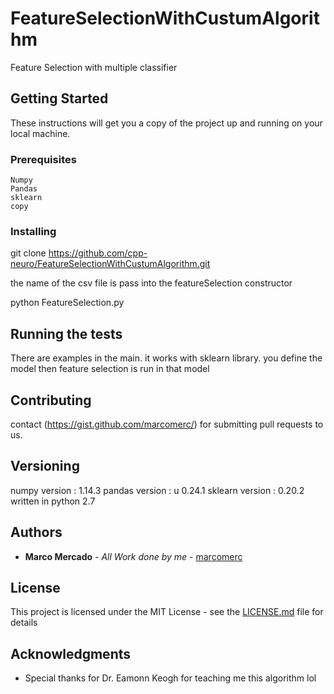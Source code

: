 # FeatureSelectionWithCustumAlgorithm

Feature Selection with multiple classifier

## Getting Started

These instructions will get you a copy of the project up and running on your local machine.

### Prerequisites


```
Numpy
Pandas 
sklearn
copy

```

### Installing

git clone  https://github.com/cpp-neuro/FeatureSelectionWithCustumAlgorithm.git

the name of the csv file is pass into the featureSelection constructor


python FeatureSelection.py


## Running the tests

There are examples in the main.
it works with sklearn library. you define the model then feature selection is run in that model

## Contributing

contact (https://gist.github.com/marcomerc/) for submitting pull requests to us.

## Versioning

numpy    version : 1.14.3
pandas   version : u 0.24.1
sklearn  version : 0.20.2
written in python 2.7
## Authors

* **Marco Mercado** - *All Work done by me* - [marcomerc](https://github.com/marcocmerc)


## License

This project is licensed under the MIT License - see the [LICENSE.md](LICENSE.md) file for details

## Acknowledgments

* Special thanks for Dr. Eamonn Keogh for teaching me this algorithm lol
